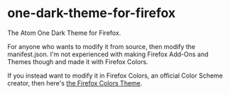 # one-dark-theme-for-firefox
The Atom One Dark Theme for Firefox. 

For anyone who wants to modify it from source, then modify the manifest.json. I'm not experienced with making Firefox Add-Ons and Themes though and made it with Firefox Colors.

If you instead want to modify it in Firefox Colors, an official Color Scheme creator, then here's [the Firefox Colors Theme](https://color.firefox.com/?theme=XQAAAAISAQAAAAAAAABBKYhm849SCia2CaaEGccwS-xNKlhUiw_va8LY9bGeics9ikUVBx8Wp0lRrlki1RPT7JhsEbM2EyRRUo1Z4b20vk_Q41LEpj-OlorgoOS2dp25qzsLdnjusBh2mwdwVc3ahVBG2iU5SVivF5HT9-70XMnjTxVdMex7Lorihhppb5xT-1g-Y-mwN3SjLIPk6waelHJF2ubofScQCt2Q7obKdGj8-vuuWYrTldAMRP_SwPAA). 
